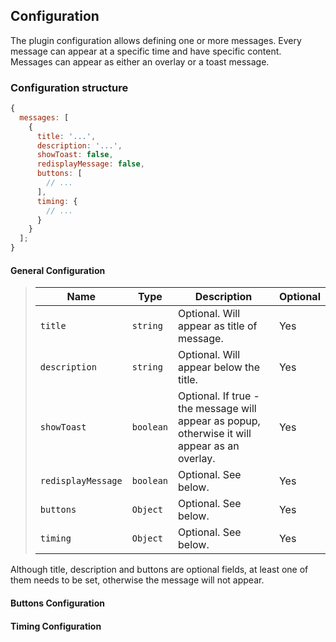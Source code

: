 ## Configuration

The plugin configuration allows defining one or more messages.
Every message can appear at a specific time and have specific content.
Messages can appear as either an overlay or a toast message.

### Configuration structure

```js
{
  messages: [
    {
      title: '...',
      description: '...',
      showToast: false,
      redisplayMessage: false,
      buttons: [
        // ...
      ],
      timing: {
        // ...
      }
    }
  ];
}
```

#### General Configuration

> | Name               | Type      | Description                                                                                   | Optional |
> | ------------------ | --------- | --------------------------------------------------------------------------------------------- | -------- |
> | `title`            | `string`  | Optional. Will appear as title of message.                                                    | Yes      |
> | `description`      | `string`  | Optional. Will appear below the title.                                                        | Yes      |
> | `showToast`        | `boolean` | Optional. If true - the message will appear as popup, otherwise it will appear as an overlay. | Yes      |
> | `redisplayMessage` | `boolean` | Optional. See below.                                                                          | Yes      |
> | `buttons`          | `Object`  | Optional. See below.                                                                          | Yes      |
> | `timing`           | `Object`  | Optional. See below.                                                                          | Yes      |

Although title, description and buttons are optional fields, at least one of them needs to be set, otherwise the message will not appear.

#### Buttons Configuration

#### Timing Configuration
